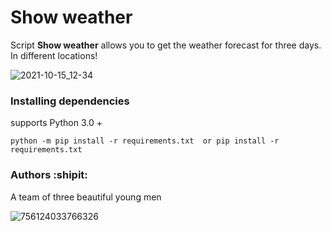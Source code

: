 # Show weather
 Script **Show weather** allows you to get the weather forecast for three days. In different locations!

![2021-10-15_12-34](https://user-images.githubusercontent.com/78322994/137466544-8b82abc3-e4e9-4bc7-897d-fe8723b61c1d.png)

### Installing dependencies
supports Python 3.0 +

`python -m pip install -r requirements.txt  or pip install -r requirements.txt`

### Authors :shipit:

A team of three beautiful young men

![756124033766326](https://user-images.githubusercontent.com/78322994/137469035-0a24124e-7ede-46e0-ad8c-243e05a7f9b6.jpg)





